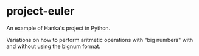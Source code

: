 # project-euler

An example of Hanka's project in Python.

Variations on how to perform aritmetic operations with "big numbers" with and without using the bignum format.
